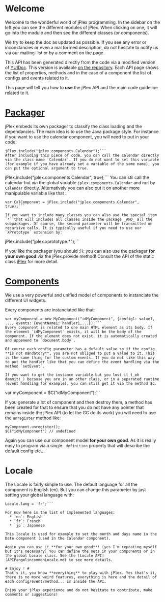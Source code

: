 # Welcome #

Welcome to the wonderful world of jPlex programming. In the sidebar on the left you can see the different modules of jPlex. When clicking on one, it will go into the module and then see the different classes (or components).

We try to keep the doc as updated as possible. If you see any error or inconstancies or even a mal formed description, do not hesitate to notify us via our mailing-list or by a comment on the page.

This API has been generated directly from the code via a modified version of [YUIDoc](http://yuilibrary.com/projects/yuidoc/wiki). This version is available [on the repository](http://code.google.com/p/jplex/source/browse/#svn/trunk/dist/tools/yuidoc). Each API page shows the list of properties, methods and in the case of a component the list of configs and events related to it.

This page will tell you how to **use** the jPlex API and the main code guideline related to it.

# [Packager](APIPangolinjPlex.md) #
jPlex embeds its own packager to classify the class loading and the dependancies. The main idea is to use the Java package style. For instance if you want to use the calendar component, you will need to put in your code:
```
jPlex.include("jplex.components.Calendar");```
After including this piece of code, you can call the calendar directly via the class name `Calendar`. If you do not want to set this variable (for example if you have already set a variable of the same name), you can put the optional argument to true.

```
jPlex.include("jplex.components.Calendar", true);```
You can stil call the calendar but via the global variable `jplex.components.Calendar` and not by `Calendar` directly. Alternatively you can also put it on another more manipulable variable like that :
```
var CalComponent = jPlex.include("jplex.components.Calendar", true);```

If you want to include many classes you can also use the special item `*` that will includes all classes inside the package _AND_ all the subpackages. Of course, the second parameter will be transmitted on recursive calls. It is typically useful if you need to use our `XPrototype` extension by:
```
jPlex.include("jplex.xprototype.*");```

If you like the packager (you should :)): you can also use the packager **for your own good** via the jPlex.provide method! Consult the API of the static class [jPlex](APIPangolinjPlex.md) for more detail.

# [Components](APIPangolincommonComponent.md) #
We use a very powerful and unified model of components to instanciate the different UI widgets.

Every components are instanciated like that:
```
var myComponent = new MyComponent("idMyComponent", {config1: value1, ..., events: {eventName1: handler1,...});```
Every component is related to one main HTML element as its body. If the element `idMyComponent` exists, it will be the body of the component. If the element does not exist, it is automatically created and appenend to `document.body`.

Of course each config parameter has a default value so if the config **is not mandatory**, you are not obliged to put a value to it. This is the same thing for the custom events. If you do not like this way to put the handler like that you can define the event handling via the method `setEvent`.

If you want to get the instance variable but you lost it (_oh dammit!_) because you are in an other class, or in a separated runtime (event handling for example), you can still get it via the method $C.
```
var myComponent = $C("idMyComponent");```

If you generate a lot of component and then destroy them, a method has been created for that to ensure that you do not have any pointer that remains inside the jPlex API (to let the GC do its work) you will need to use the `unregister` method like:
```
myComponent.unregister();
$C("idMyComponent") // undefined
```

Again you can use our component model **for your own good**. As it is really easy to program via a single `_definition` property that will describe the default config etc...

# Locale #
The Locale is fairly simple to use. The default language for all the component is English (en). But you can change this parameter by just setting your global language with:
```
Locale.lang = 'fr';```

For now here is the list of implemented languages:
  * `en`: English
  * `fr`: French
  * `jp`: Japanese

This locale is used for example to set the month and days name in the Date component (used in the Calendar component).

Again you can use it **for your own good**! (yes I'm repeating myself but it's necessary) You can define the sets in your components or in the global Locale class. See the [Locale API](APIPangolincommonLocale.md) to see more details.

# Enjoy ! #
That's it, you know **everything** to play with jPlex. Yes that's it, there is no more weird features, everything is here and the detail of each config/event/method... is inside the API.

Enjoy your jPlex experience and do not hesitate to contribute, make comments or suggestions!